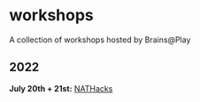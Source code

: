# workshops
A collection of workshops hosted by Brains@Play

## 2022
**July 20th + 21st:** [NATHacks](./nathacks/2022/README.md)
